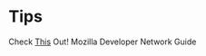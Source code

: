 # Tips

Check [This](https://developer.mozilla.org/en-US/docs/Web/CSS/radial-gradient) Out! Mozilla Developer Network Guide
